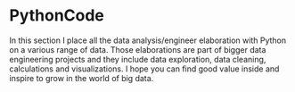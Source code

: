 # PythonCode
In this section I place all the data analysis/engineer elaboration with Python on a various range of data. Those elaborations are part of bigger data engineering projects and they include data exploration, data cleaning, calculations and visualizations.
I hope you can find good value inside and inspire to grow in the world of big data.
